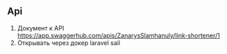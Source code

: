 ## Api

1. Документ к API https://app.swaggerhub.com/apis/ZanarysSlamhanuly/link-shortener/1
2. Открывать через докер laravel sail
